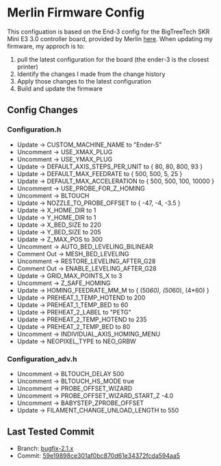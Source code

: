 # Merlin Firmware Config
This configuation is based on the End-3 config for the BigTreeTech SKR Mini E3 3.0 controller board, provided by Merlin [here](https://github.com/MarlinFirmware/Configurations/tree/import-2.1.x/config/examples/Creality/Ender-3/BigTreeTech%20SKR%20Mini%20E3%203.0).
When updating my firmware, my approch is to:
 1) pull the latest configuration for the board (the ender-3 is the closest printer)
 2) Identify the changes I made from the change history
 3) Apply those changes to the latest configuration
 4) Build and update the firmware

## Config Changes
### Configuration.h
 - Update -> CUSTOM_MACHINE_NAME to "Ender-5"
 - Uncomment -> USE_XMAX_PLUG
 - Uncomment -> USE_YMAX_PLUG
 - Update -> DEFAULT_AXIS_STEPS_PER_UNIT to { 80, 80, 800, 93 }
 - Update -> DEFAULT_MAX_FEEDRATE to { 500, 500, 5, 25 }
 - Update -> DEFAULT_MAX_ACCELERATION to { 500, 500, 100, 10000 }
 - Uncomment -> USE_PROBE_FOR_Z_HOMING
 - Uncomment -> BLTOUCH
 - Update -> NOZZLE_TO_PROBE_OFFSET to { -47, -4, -3.5 }
 - Update -> X_HOME_DIR to 1
 - Update -> Y_HOME_DIR to 1
 - Update -> X_BED_SIZE to 220
 - Update -> Y_BED_SIZE to 205
 - Update -> Z_MAX_POS to 300
 - Uncomment -> AUTO_BED_LEVELING_BILINEAR
 - Comment Out -> MESH_BED_LEVELING
 - Uncomment -> RESTORE_LEVELING_AFTER_G28
 - Comment Out -> ENABLE_LEVELING_AFTER_G28
 - Update -> GRID_MAX_POINTS_X to 3
 - Uncomment -> Z_SAFE_HOMING
 - Update -> HOMING_FEEDRATE_MM_M to { (50*60), (50*60), (4*60) }
 - Update -> PREHEAT_1_TEMP_HOTEND to 200
 - Update -> PREHEAT_1_TEMP_BED to 60
 - Update -> PREHEAT_2_LABEL to "PETG"
 - Update -> PREHEAT_2_TEMP_HOTEND to 235
 - Update -> PREHEAT_2_TEMP_BED to 80
 - Uncomment -> INDIVIDUAL_AXIS_HOMING_MENU
 - Update -> NEOPIXEL_TYPE to NEO_GRBW
 
### Configuration_adv.h
 - Uncomment -> BLTOUCH_DELAY 500
 - Uncomment -> BLTOUCH_HS_MODE true
 - Uncomment -> PROBE_OFFSET_WIZARD
 - Uncomment -> PROBE_OFFSET_WIZARD_START_Z -4.0
 - Uncomment -> BABYSTEP_ZPROBE_OFFSET
 - Update -> FILAMENT_CHANGE_UNLOAD_LENGTH to 550

## Last Tested Commit
 - Branch: [bugfix-2.1.x](https://github.com/MarlinFirmware/Marlin/tree/bugfix-2.1.x)
 - Commit: [59e19898ce301af0bc870d61e34372fcda594aa5](https://github.com/MarlinFirmware/Marlin/commit/59e19898ce301af0bc870d61e34372fcda594aa5)
